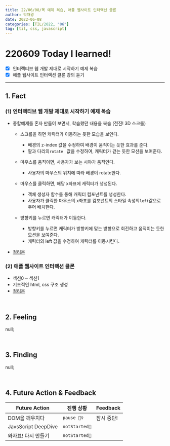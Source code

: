 ```yaml
---
title: 22/06/08/목 예제 복습, 애플 웹사이트 인터랙션 클론
author: 박재경
date: 2022-06-08
categories: [TIL/2022, "06"]
tag: [til, css, javascript]
---
```


# 220609 Today I learned!

- [x] 인터랙티브 웹 개발 제대로 시작하기 예제 복습
- [x] 애플 웹사이트 인터랙션 클론 강의 듣기

---

## 1. Fact 

### (1) 인터랙티브 웹 개발 제대로 시작하기 예제 복습

- 종합예제를 혼자 만들어 보면서, 학습했던 내용을 복습 (전진! 3D 스크롤)

  - 스크롤을 하면 캐릭터가 이동하는 듯한 모습을 보인다. 
    - 배경의 z-index 값을 수정하여 배경이 움직이는 듯한 효과를 준다. 
    - 팔과 다리의`rotate ` 값을 수정하여, 캐릭터가 걷는 듯한 모션을 보여준다.
  - 마우스를 움직이면, 사용자가 보는 시야가 움직인다.   
    - 사용자의 마우스의 위치에 따라 배경이 rotate한다. 
  - 마우스를 클릭하면, 해당 x좌표에 캐릭터가 생성된다. 
    - 객체 생성자 함수를 통해 캐릭터 컴포넌트를 생성한다. 
    - 사용자가 클릭한 마우스의 x좌표를 컴포넌트의  스타일 속성의`left`값으로 주어 배치한다. 

  - 방향키를 누르면 캐릭터가 이동한다. 
    - 방향키를 누르면 캐릭터가 방향키에 맞는 방향으로 회전하고 움직이는 듯한 모션을 보여준다.
    - 캐릭터의 left 값을 수정하여 캐릭터를 이동시킨다.  

- [정리본](https://github.com/JaeKP/Study/tree/master/web/CSS/Inflearn/%EC%9D%B8%ED%84%B0%EB%A0%89%ED%8B%B0%EB%B8%8C%20%EC%9B%B9%20%EA%B0%9C%EB%B0%9C%20%EC%A0%9C%EB%8C%80%EB%A1%9C%20%EC%8B%9C%EC%9E%91%ED%95%98%EA%B8%B0)



### (2) 애플 웹사이트 인터랙션 클론

- 섹션0 ~ 섹션1
- 기초적인 html, css 구조 생성
- [정리본](https://github.com/JaeKP/Study/tree/master/web/CSS/Inflearn/%EC%95%A0%ED%94%8C%20%EC%9B%B9%EC%82%AC%EC%9D%B4%ED%8A%B8%20%EC%9D%B8%ED%84%B0%EB%9E%99%EC%85%98%20%ED%81%B4%EB%A1%A0)

<br>

## 2. Feeling

null;

<br>

## 3. Finding 

null; 

<br>

## 4. Future Action & Feedback

| Future Action       | 진행 상황     | Feedback   |
| ------------------- | ------------- | ---------- |
| DOM을 깨우치다      | `pause 🤦‍♀️`    | 잠시 중단! |
| JavsScript DeepDive | `notStarted🌙` |            |
| 와자뵤! 다시 만들기 | `notStarted🌙` |            |

<br>
